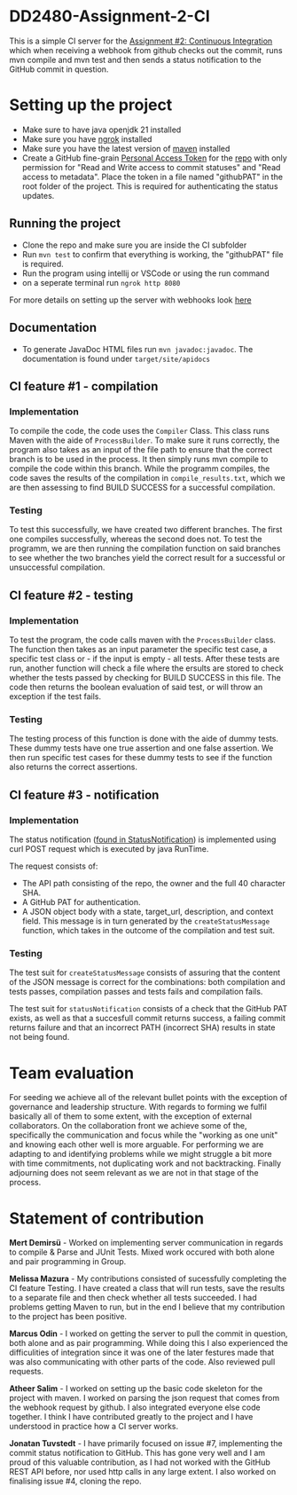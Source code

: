 # DD2480-Assignment-2-CI
This is a simple CI server for the [Assignment #2: Continuous Integration](https://canvas.kth.se/courses/45179/assignments/273878) which when receiving a webhook from github checks out the commit, runs mvn compile and mvn test and then sends a status notification to the GitHub commit in question.

# Setting up the project
- Make sure to have java openjdk 21 installed
- Make sure you have [ngrok](https://ngrok.com/docs/getting-started/) installed 
- Make sure you have the latest version of [maven](https://maven.apache.org/download.cgi) installed 
- Create a GitHub fine-grain [Personal Access Token](https://github.com/settings/tokens?type=beta) for the [repo](https://github.com/DD2480-group8-VT24/DD2480-Assignment-2-C) with only permission for "Read and Write access to commit statuses" and "Read access to metadata". Place the token in a file named "githubPAT" in the root folder of the project. This is required for authenticating the status updates.

## Running the project
- Clone the repo and make sure you are inside the CI subfolder
- Run `mvn test` to confirm that everything is working, the "githubPAT" file is required.
- Run the program using intellij or VSCode or using the run command
- on a seperate terminal run `ngrok http 8080`

For more details on  setting up the server with webhooks look [here](https://github.com/KTH-DD2480/smallest-java-ci/blob/master/README.md)

## Documentation
- To generate JavaDoc HTML files run `mvn javadoc:javadoc`. The documentation is found under `target/site/apidocs`

## CI feature #1 - compilation

### Implementation

To compile the code, the code uses the `Compiler` Class. This class runs Maven with the aide of `ProcessBuilder`. To make sure it runs correctly, the program also takes as an input of the file path to ensure that the correct branch is to be used in the process. It then simply runs mvn compile to compile the code within this branch. While the programm compiles, the code saves the results of the compilation in `compile_results.txt`, which we are then assessing to find BUILD SUCCESS for a successful compilation.

### Testing

To test this successfully, we have created two different branches. The first one compiles successfully, whereas the second does not. To test the programm, we are then running the compilation function on said branches to see whether the two branches yield the correct result for a successful or unsuccessful compilation. 

## CI feature #2 - testing

### Implementation

To test the program, the code calls maven with the `ProcessBuilder` class. The function then takes as an input parameter the specific test case, a specific test class or - if the input is empty - all tests. After these tests are run, another function will check a file where the ersults are stored to check whether the tests passed by checking for BUILD SUCCESS in this file.  The code then returns the boolean evaluation of said test, or will throw an exception if the test fails. 

### Testing
The testing process of this function is done with the aide of dummy tests. These dummy tests have one true assertion and one false assertion. We then run specific test cases for these dummy tests to see if the function also returns the correct assertions.

## CI feature #3 - notification

### Implementation

The status notification ([found in StatusNotification](src/main/java/group8/StatusNotification.java)) is implemented using curl POST request which is executed by java RunTime. 

The request consists of: 
- The API path consisting of the repo, the owner and the full 40 character SHA. 
- A GitHub PAT for authentication. 
- A JSON object body with a state, target_url, description, and context field. This message is in turn generated by the `createStatusMessage` function, which takes in the outcome of the compilation and test suit.

### Testing
The test suit for `createStatusMessage` consists of assuring that the content of the JSON message is correct for the combinations: both compilation and tests passes, compilation passes and tests fails and compilation fails.

The test suit for `statusNotification` consists of a check that the GitHub PAT exists, as well as that a succesfull commit returns success, a failing commit returns failure and that an incorrect PATH (incorrect SHA) results in state not being found.

# Team evaluation
For seeding we achieve all of the relevant bullet points with the exception of governance and leadership structure. With regards to forming we fulfil basically all of them to some extent, with the exception of external collaborators. On the collaboration front we achieve some of the, specifically the communication and focus while the "working as one unit" and knowing each other well is more arguable. For performing we are adapting to and identifying problems while we might struggle a bit more with time commitments, not duplicating work and not backtracking. Finally adjourning does not seem relevant as we are not in that stage of the process.

# Statement of contribution

**Mert Demirsü** - Worked on implementing server communication in regards to compile & Parse and JUnit Tests. Mixed work occured with both alone and pair programming in Group.

**Melissa Mazura** - My contributions consisted of sucessfully completing the CI feature Testing. I have created a class that will run tests, save the results to a separate file and then check whether all tests succeeded. I had problems getting Maven to run, but in the end I believe that my contribution to the project has been positive.

**Marcus Odin** - I worked on getting the server to pull the commit in question, both alone and as pair programming. While doing this I also experienced the difficulities of integration since it was one of the later festures made that was also communicating with other parts of the code. Also reviewed pull requests.

**Atheer Salim** - I worked on setting up the basic code skeleton for the project with maven. I worked on parsing the json request that comes from the webhook request by github. I also integrated everyone else code together. I think I have contributed greatly to the project and I have understood in practice how a CI server works.

**Jonatan Tuvstedt** - I have primarily focused on issue #7, implementing the commit status notification to GitHub. This has gone very well and I am proud of this valuable contribution, as I had not worked with the GitHub REST API before, nor used http calls in any large extent. I also worked on finalising issue #4, cloning the repo.

